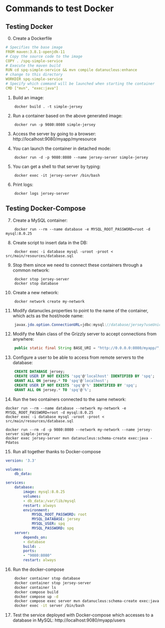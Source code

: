 # Commands to test Docker

## Testing Docker
0. Create a Dockerfile
```yaml
# Specifies the base image
FROM maven:3.8.1-openjdk-11
# Copy the source code to the image
COPY . /spq-simple-service
# Execute the maven build
RUN cd spq-simple-service && mvn compile datanucleus:enhance
# change to this directory
WORKDIR spq-simple-service
# Specify which command will be launched when starting the container
CMD ["mvn", "exec:java"]
```

1. Build an image: 
````
	docker build . -t simple-jersey
````

2. Run a container based on the above generated image: 
````
	docker run -p 9080:8080 simple-jersey
````

3. Access the server by going to a browser: http://localhost:9080/myapp/myresource

4. You can launch the container in detached mode: 
````
	docker run -d -p 9080:8080 --name jersey-server simple-jersey
````

5. You can get a shell to that server by typing: 
````
	docker exec -it jersey-server /bin/bash
````

6. Print logs: 
````
	docker logs jersey-server
````

## Testing Docker-Compose

7. Create a MySQL container: 
````
	docker run --rm --name database -e MYSQL_ROOT_PASSWORD=root -d mysql:8.0.25
````

8. Create script to insert data in the DB: 
````
	docker exec -i database mysql -uroot -proot < src/main/resources/database.sql
````

9. Stop them since we need to connect these containers through a common network:
````
	docker stop jersey-server
	docker stop database
````

10. Create a new network: 
````
	docker network create my-network
````

11. Modify datanucles.properties to point to the name of the container, which acts as the host/node name:
```java
	javax.jdo.option.ConnectionURL=jdbc:mysql://database/jersey?useUnicode=true&useJDBCCompliantTimezoneShift=true&useLegacyDatetimeCode=false&serverTimezone=UTC
```

12. Modify the Main class of the Grizzly server to accept connections from anywhere:
```java
	public static final String BASE_URI = "http://0.0.0.0:8080/myapp/";
```

13. Configure a user to be able to access from remote servers to the database:
```sql
	CREATE DATABASE jersey;
	CREATE USER IF NOT EXISTS 'spq'@'localhost' IDENTIFIED BY 'spq';
	GRANT ALL ON jersey.* TO 'spq'@'localhost';
	CREATE USER IF NOT EXISTS 'spq'@'%' IDENTIFIED BY 'spq';
	GRANT ALL ON jersey.* TO 'spq'@'%';
```

14. Run the two containers connected to the same network:
````
docker run --rm --name database --network my-network -e MYSQL_ROOT_PASSWORD=root -d mysql:8.0.25
docker exec -i database mysql -uroot -proot < src/main/resources/database.sql

docker run --rm -d -p 9080:8080 --network my-network --name jersey-server simple-jersey
docker exec jersey-server mvn datanucleus:schema-create exec:java -Pdatos
````

15. Run all together thanks to Docker-compose
```yaml
version: '3.3'

volumes:
    db_data:

services:
    database:
        image: mysql:8.0.25
        volumes:
        - db_data:/var/lib/mysql
        restart: always
        environment:
            MYSQL_ROOT_PASSWORD: root
            MYSQL_DATABASE: jersey
            MYSQL_USER: spq
            MYSQL_PASSWORD: spq
    server:
        depends_on:
        - database
        build: .
        ports:
        - "9080:8080"
        restart: always
```

16. Run the docker-compose
```bash
	docker container stop database
	docker container stop jersey-server
	docker container ls
	docker compose build
	docker compose up -d
	docker compose exec server mvn datanucleus:schema-create exec:java -Pdatos
	docker exec -it server /bin/bash
```

17. Test the service deployed with Docker-compose which accesses to a database in MySQL: http://localhost:9080/myapp/users

